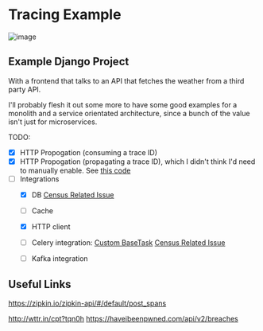# Tracing Example

![image](https://user-images.githubusercontent.com/2572493/47270938-28f68500-d573-11e8-87d2-4ef01d73122c.png)

## Example Django Project

With a frontend that talks to an API that fetches the weather from a third party API.

I'll probably flesh it out some more to have some good examples for a
monolith and a service orientated architecture, since a bunch of the
value isn't just for microservices.

TODO:
- [x] HTTP Propogation (consuming a trace ID)
- [x] HTTP Propogation (propagating a trace ID), which I didn't think
      I'd need to manually enable. See [this code](https://github.com/zoidbergwill/tracing-example/commit/eeeb1ecbd488def16a4593a57eb0318042398444#diff-ab3e6505f8e871d26d09934adae619e0R27)
- [ ] Integrations
  - [x] DB
        [Census Related Issue](https://github.com/census-instrumentation/opencensus-python/issues/356)
  - [ ] Cache
  - [x] HTTP client
  - [ ] Celery integration: [Custom BaseTask](http://docs.celeryproject.org/en/latest/userguide/tasks.html#task-inheritance)
        [Census Related Issue](https://github.com/census-instrumentation/opencensus-python/issues/357)
  - [ ] Kafka integration


## Useful Links

https://zipkin.io/zipkin-api/#/default/post_spans

http://wttr.in/cpt?tqn0h
https://haveibeenpwned.com/api/v2/breaches

